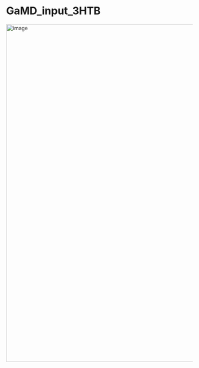 # GaMD_input_3HTB

<img width="912" alt="image" src="https://user-images.githubusercontent.com/75652473/201556619-abe9e748-9dbb-4931-a7e1-964a80f38f3b.png">
